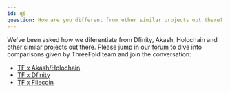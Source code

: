```yaml
---
id: q6
question: How are you different from other similar projects out there?
---
```

We've been asked how we diferentiate from Dfinity, Akash, Holochain and other similar projects out there. Please jump in our [forum](https://forum.threefold.io/) to dive into comparisons given by ThreeFold team and join the conversation:
- [TF x Akash/Holochain](https://forum.threefold.io/t/how-is-threefold-different-from-akash-and-holochain/804)
- [TF x Dfinity](https://forum.threefold.io/t/dfinity-threefold/630)
- [TF x Filecoin](https://forum.threefold.io/t/threefold-vs-ipfs-and-or-filecoin/848)

